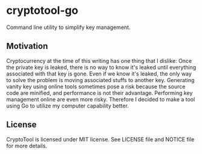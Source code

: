 # cryptotool-go

Command line utility to simplify key management.

## Motivation

Cryptocurrency at the time of this writing has one thing that I dislike: Once the private key is leaked, there is no way to know it's leaked until everything associated with that key is gone. Even if we know it's leaked, the only way to solve the problem is moving associated stuffs to another key. Generating vanity key using online tools sometimes pose a risk because the source code are minified, and performance is not their advantage. Performing key management online are even more risky. Therefore I decided to make a tool using Go to utilize my computer capability better.

## License

CryptoTool is licensed under MIT license. See LICENSE file and NOTICE file for more details.
